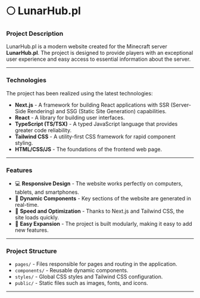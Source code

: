 # 🌕 LunarHub.pl  

### **Project Description**  
LunarHub.pl is a modern website created for the Minecraft server **LunarHub.pl**. The project is designed to provide players with an exceptional user experience and easy access to essential information about the server.  

---

### **Technologies**  
The project has been realized using the latest technologies:  
- **Next.js** - A framework for building React applications with SSR (Server-Side Rendering) and SSG (Static Site Generation) capabilities.  
- **React** - A library for building user interfaces.  
- **TypeScript (TS/TSX)** - A typed JavaScript language that provides greater code reliability.  
- **Tailwind CSS** - A utility-first CSS framework for rapid component styling.  
- **HTML/CSS/JS** - The foundations of the frontend web page.  

---

### **Features**  
- 💻 **Responsive Design** - The website works perfectly on computers, tablets, and smartphones.  
- 🌟 **Dynamic Components** - Key sections of the website are generated in real-time.  
- 🚀 **Speed and Optimization** - Thanks to Next.js and Tailwind CSS, the site loads quickly.  
- 📄 **Easy Expansion** - The project is built modularly, making it easy to add new features.  

---

### **Project Structure**  
- `pages/` - Files responsible for pages and routing in the application.  
- `components/` - Reusable dynamic components.  
- `styles/` - Global CSS styles and Tailwind CSS configuration.  
- `public/` - Static files such as images, fonts, and icons.  

---
